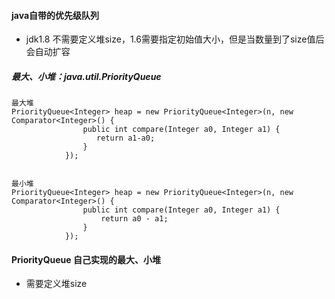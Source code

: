 
#### java自带的优先级队列
* jdk1.8 不需要定义堆size，1.6需要指定初始值大小，但是当数量到了size值后会自动扩容
##### 最大、小堆：java.util.PriorityQueue
```
最大堆
PriorityQueue<Integer> heap = new PriorityQueue<Integer>(n, new Comparator<Integer>() {
                public int compare(Integer a0, Integer a1) {
                   return a1-a0;
                }
            });


最小堆
PriorityQueue<Integer> heap = new PriorityQueue<Integer>(n, new Comparator<Integer>() {
                public int compare(Integer a0, Integer a1) {
                    return a0 - a1;
                }
            });
```

#### PriorityQueue 自己实现的最大、小堆
* 需要定义堆size
